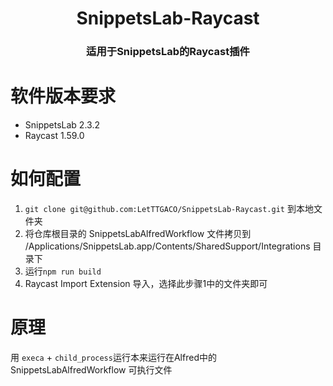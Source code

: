 <div align="center">
  <h1>SnippetsLab-Raycast</h1>
  <h3>适用于SnippetsLab的Raycast插件</h3>
</div>

# 软件版本要求
- SnippetsLab 2.3.2
- Raycast 1.59.0

# 如何配置
1. `git clone git@github.com:LetTTGACO/SnippetsLab-Raycast.git` 到本地文件夹
2. 将仓库根目录的 SnippetsLabAlfredWorkflow 文件拷贝到 /Applications/SnippetsLab.app/Contents/SharedSupport/Integrations 目录下
3. 运行`npm run build`
4. Raycast Import Extension 导入，选择此步骤1中的文件夹即可

# 原理
用 `execa` + `child_process`运行本来运行在Alfred中的 SnippetsLabAlfredWorkflow 可执行文件


